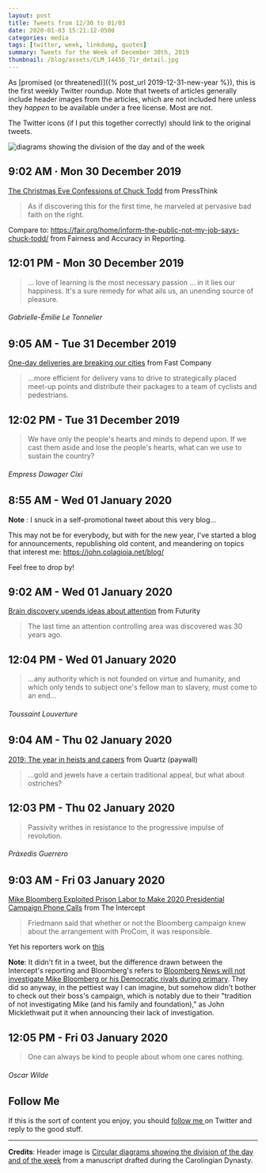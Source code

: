 ```yaml
---
layout: post
title: Tweets from 12/30 to 01/03
date: 2020-01-03 15:21:12-0500
categories: media
tags: [twitter, week, linkdump, quotes]
summary: Tweets for the Week of December 30th, 2019
thumbnail: /blog/assets/CLM_14456_71r_detail.jpg
---
```


As [promised (or threatened)]({% post_url 2019-12-31-new-year %}), this is the first weekly Twitter roundup.  Note that tweets of articles generally include header images from the articles, which are not included here unless they *happen* to be available under a free license.  Most are not.

The Twitter icons <i class="fab fa-twitter-square"></i> (if I put this together correctly) should link to the original tweets.

![diagrams showing the division of the day and of the week](/blog/assets/CLM_14456_71r_detail.jpg "diagrams showing the division of the day and of the week")

## 9:02 AM · Mon 30 December 2019

[<i class="fab fa-twitter-square"></i>](https://twitter.com/jcolag/status/1211648633906421761) [The Christmas Eve Confessions of Chuck Todd](http://pressthink.org/2019/12/the-christmas-eve-confessions-of-chuck-todd/) from PressThink

 > As if discovering this for the first time, he marveled at pervasive bad faith on the right.

Compare to: <https://fair.org/home/inform-the-public-not-my-job-says-chuck-todd/> from Fairness and Accuracy in Reporting.

## 12:01 PM - Mon 30 December 2019

[<i class="fab fa-twitter-square"></i>](https://twitter.com/jcolag/status/1211693680811053057)

 > ... love of learning is the most necessary passion ... in it lies our happiness. It's a sure remedy for what ails us, an unending source of pleasure.

###### Gabrielle-Émilie Le Tonnelier

## 9:05 AM - Tue 31 December 2019

[<i class="fab fa-twitter-square"></i>](https://twitter.com/jcolag/status/1212011776809852928) [One-day deliveries are breaking our cities](https://www.fastcompany.com/90442742/one-day-deliveries-are-breaking-our-cities) from Fast Company

 > ...more efficient for delivery vans to drive to strategically placed meet-up points and distribute their packages to a team of cyclists and pedestrians.

## 12:02 PM - Tue 31 December 2019

[<i class="fab fa-twitter-square"></i>](https://twitter.com/jcolag/status/1212056320079089665)

 > We have only the people's hearts and minds to depend upon. If we cast them aside and lose the people's hearts, what can we use to sustain the country?

###### Empress Dowager Cixi

## 8:55 AM - Wed 01 January 2020

**Note** [<i class="fab fa-twitter-square"></i>](https://twitter.com/jcolag/status/1212371647644069890):  I snuck in a self-promotional tweet about this very blog...

This may not be for everybody, but with for the new year, I've started a blog for announcements, republishing old content, and meandering on topics that interest me: <https://john.colagioia.net/blog/>

Feel free to drop by! 

## 9:02 AM - Wed 01 January 2020

[<i class="fab fa-twitter-square"></i>](https://twitter.com/jcolag/status/1212373409440493568) [Brain discovery upends ideas about attention](https://www.futurity.org/selective-attention-brain-2239912/) from Futurity

 > The last time an attention controlling area was discovered was 30 years ago.

## 12:04 PM - Wed 01 January 2020

[<i class="fab fa-twitter-square"></i>](https://twitter.com/jcolag/status/1212419211332505600)

 > ...any authority which is not founded on virtue and humanity, and which only tends to subject one's fellow man to slavery, must come to an end...

###### Toussaint Louverture

## 9:04 AM - Thu 02 January 2020

[<i class="fab fa-twitter-square"></i>](https://twitter.com/jcolag/status/1212736300677124097) [2019: The year in heists and capers](https://qz.com/1746371/2019-the-year-in-heists-and-capers/) from Quartz (paywall)

 > ...gold and jewels have a certain traditional appeal, but what about ostriches?

## 12:03 PM - Thu 02 January 2020

[<i class="fab fa-twitter-square"></i>](https://twitter.com/jcolag/status/1212781347665788928)

 > Passivity writhes in resistance to the progressive impulse of revolution.

###### Práxedis Guerrero

## 9:03 AM - Fri 03 January 2020

[<i class="fab fa-twitter-square"></i>](https://twitter.com/jcolag/status/1213098436872028161) [Mike Bloomberg Exploited Prison Labor to Make 2020 Presidential Campaign Phone Calls](https://theintercept.com/2019/12/24/mike-bloomberg-2020-prison-labor/) from The Intercept

 > Friedmann said that whether or not the Bloomberg campaign knew about the arrangement with ProCom, it was responsible.
 
Yet his reporters work on [this](https://www.bloomberg.com/news/articles/2019-12-23/sanders-warren-campaigns-spend-most-on-amazon-while-trashing-it)

**Note**:  It didn't fit in a tweet, but the difference drawn between the Intercept's reporting and Bloomberg's refers to [Bloomberg News will not investigate Mike Bloomberg or his Democratic rivals during primary](https://www.cnbc.com/2019/11/24/bloomberg-news-will-not-investigate-mike-bloomberg-or-his-democratic-rivals-during-primary.html).  They did so anyway, in the pettiest way I can imagine, but somehow didn't bother to check out their boss's campaign, which is notably due to their "tradition of not investigating Mike (and his family and foundation)," as John Micklethwait put it when announcing their lack of investigation.

## 12:05 PM - Fri 03 January 2020

[<i class="fab fa-twitter-square"></i>](https://twitter.com/jcolag/status/1213144238860447751)

 > One can always be kind to people about whom one cares nothing.

###### Oscar Wilde

## Follow Me

If this is the sort of content you enjoy, you should [follow me <i class="fab fa-twitter-square"></i>](https://twitter.com/jcolag) on Twitter and reply to the good stuff.

* * *

**Credits**:  Header image is [Circular diagrams showing the division of the day and of the week](https://en.wikipedia.org/wiki/Week#/media/File:CLM_14456_71r_detail.jpg) from a manuscript drafted during the Carolingian Dynasty.
